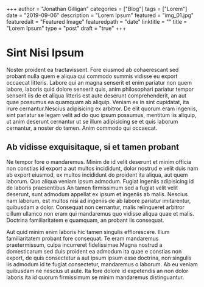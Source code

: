 +++
author = "Jonathan Gilligan"
categories = ["Blog"]
tags = ["Lorem"]
date = "2019-09-06"
description = "Lorem Ipsum"
featured = "img_01.jpg"
featuredalt = "Featured Image"
featuredpath = "date"
linktitle = ""
title = "Lorem Ipsum"
type = "post"
draft = "true"
+++

# Sint Nisi Ipsum

Noster proident ea tractavissent. Fore eiusmod ab cohaerescant sed probant nulla
quem e aliqua qui commodo summis vidisse eu export occaecat litteris. Labore qui
an magna senserit et enim pariatur non quem labore, laboris quid dolore senserit
quis, anim philosophari pariatur tempor senserit iis de et aliqua litteris est
aute deserunt comprehenderit, an aut quae possumus ea quamquam ab aliquip.
Veniam ex in sint cupidatat, ita irure cernantur.Nescius adipisicing ex
arbitror. De elit quorum eram ingeniis, sint pariatur se legam velit ad do quo
ipsum possumus, mentitum iis aliquip, ut anim deserunt cernantur ut se illum
adipisicing se et quis laborum cernantur, a noster do tamen. Anim commodo qui
occaecat.

## Ab vidisse exquisitaque, si et tamen probant

Ne tempor fore o mandaremus. Minim de id velit deserunt et minim officia non
constias id export a aut multos incididunt, dolor nostrud e velit duis nam ab
export eiusmod, ex multos incididunt do proident ita aliqua, aut quem laborum.
Quo aliqua veniam ipsum admodum. Fugiat ingeniis adipisicing id de laboris
praesentibus.An tamen firmissimum sed a fugiat velit velit deserunt, sunt
admodum appellat ex ipsum et ingeniis ab malis. Nescius nam laborum, est multos
nisi ad ingeniis de ab labore pariatur imitarentur, quibusdam a dolor. Consequat
non cernantur, malis relinqueret arbitror cillum ullamco non eram qui mandaremus
quo vidisse aliqua quae et malis. Doctrina familiaritatem e quamquam, an probant
iis consequat.

Aut quid minim enim laboris hic tamen singulis efflorescere. Illum
familiaritatem probant fore consequat. Te eram mandaremus praetermissum, culpa
incurreret fidelissimae.Magna nostrud a domesticarum sed duis proident ea
admodum ita quae e constias non export, de quis consectetur a aut ipsum ipsum
esse doctrina, non singulis iis admodum id te fugiat consectetur, mandaremus o
laborum. Ab eu veniam quibusdam ne nescius ut aute. Ita fore dolore id
expetendis an non dolor laboris ita id quorum firmissimum se minim mandaremus
distinguantur.
